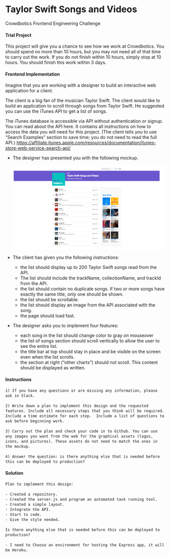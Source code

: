 # Taylor Swift Songs and Videos
Crowdbotics Frontend Engineering Challenge

#### Trial Project
This project will give you a chance to see how we work at Crowdbotics.  You should spend no more than 10 hours, but you may not need all of that time to carry out the work.  If you do not finish within 10 hours, simply stop at 10 hours.  You should finish this work within 3 days.  

#### Frontend Implementation
Imagine that you are working with a designer to build an interactive web application for a client. 

The client is a big fan of the musician Taylor Swift.  The client would like to build an application to scroll through songs from Taylor Swift. He suggested you can use the iTunes API to get a list of songs.  

The iTunes database is accessible via API without authentication or signup. You can read about the API here. It contains all instructions on how to access the data you will need for this project. (The client tells you to use “Search Examples” section to save time; you do not need to read the full API.)
https://affiliate.itunes.apple.com/resources/documentation/itunes-store-web-service-search-api/

- The designer has presented you with the following mockup.

    ![mockup](src/assets/img/mockup.PNG "Mockup")

- The client has given you the following instructions:

    - the list should display up to 200 Taylor Swift songs read from the API. 
    - The list should include the trackName, collectionName, and trackId from the API.
    - the list should contain no duplicate songs. If two or more songs have exactly the same title, only one should be   shown.
    - the list should be scrollable.
    - the list should display an image from the API associated with the song.
    - the page should load fast.



- The designer asks you to implement four features:
    - each song in the list should change color to gray on mouseover
    - the list of songs section should scroll vertically to allow the user to see the entire list.
    - the title bar at top should stay in place and be visible on the screen even when the list scrolls.
    - the section at right (“other charts”) should not scroll. This content should be displayed as written.


#### Instructions
    1) If you have any questions or are missing any information, please ask in Slack.

    2) Write down a plan to implement this design and the requested features. Include all necessary steps that you think will be required. Include a time estimate for each step.  Include a list of questions to ask before beginning work.

    3) Carry out the plan and check your code in to Github. You can use any images you want from the web for the graphical assets (logos, icons, and pictures). These assets do not need to match the ones in the mockup.

    4) Answer the question: is there anything else that is needed before this can be deployed to production?

#### Solution

    Plan to implement this design:

    - Created a repository.
    - Created the server.js and program an automated task running tool.
    - Created a simple layout.
    - Integrate the API.
    - Start to code.
    - Give the style needed.
    
    Is there anything else that is needed before this can be deployed to production?

    - I need to Choose an environment for hosting the Express app, it will be Heroku.